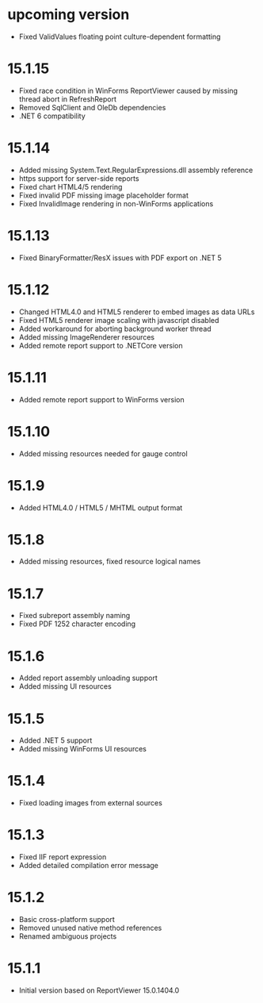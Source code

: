 # upcoming version
 * Fixed ValidValues floating point culture-dependent formatting

# 15.1.15
 * Fixed race condition in WinForms ReportViewer caused by missing thread abort in RefreshReport
 * Removed SqlClient and OleDb dependencies
 * .NET 6 compatibility

# 15.1.14
 * Added missing System.Text.RegularExpressions.dll assembly reference
 * https support for server-side reports
 * Fixed chart HTML4/5 rendering
 * Fixed invalid PDF missing image placeholder format
 * Fixed InvalidImage rendering in non-WinForms applications

# 15.1.13
 * Fixed BinaryFormatter/ResX issues with PDF export on .NET 5

# 15.1.12
 * Changed HTML4.0 and HTML5 renderer to embed images as data URLs
 * Fixed HTML5 renderer image scaling with javascript disabled
 * Added workaround for aborting background worker thread
 * Added missing ImageRenderer resources
 * Added remote report support to .NETCore version

# 15.1.11
 * Added remote report support to WinForms version

# 15.1.10
 * Added missing resources needed for gauge control

# 15.1.9
 * Added HTML4.0 / HTML5 / MHTML output format

# 15.1.8
 * Added missing resources, fixed resource logical names

# 15.1.7
 * Fixed subreport assembly naming
 * Fixed PDF 1252 character encoding

# 15.1.6
 * Added report assembly unloading support
 * Added missing UI resources

# 15.1.5
 * Added .NET 5 support
 * Added missing WinForms UI resources

# 15.1.4
 * Fixed loading images from external sources

# 15.1.3
 * Fixed IIF report expression
 * Added detailed compilation error message

# 15.1.2
 * Basic cross-platform support
 * Removed unused native method references
 * Renamed ambiguous projects

# 15.1.1
 * Initial version based on ReportViewer 15.0.1404.0